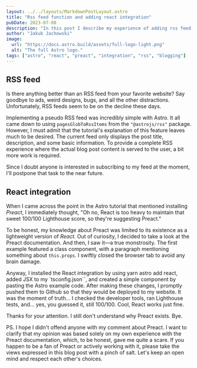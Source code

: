 ```yaml
---
layout: ../../layouts/MarkdownPostLayout.astro
title: "Rss feed function and adding react integration"
pubDate: 2023-07-08
description: "In this post I describe my experience of adding rss feed functionality to astro application and react integration"
author: "Jakub Jachowski"
image:
  url: "https://docs.astro.build/assets/full-logo-light.png"
  alt: "The full Astro logo."
tags: ["astro", "react", "preact", "integration", "rss", "blogging"]
---
```


## RSS feed

Is there anything better than an RSS feed from your favorite website? Say goodbye to ads, weird designs, bugs, and all the other distractions. Unfortunately, RSS feeds seem to be on the decline these days.

Implementing a pseudo RSS feed was incredibly simple with Astro. It all came down to using `pagesGlobToRssItems` from the `"@astrojs/rss"` package. However, I must admit that the tutorial's explanation of this feature leaves much to be desired. The current feed only displays the post title, description, and some basic information. To provide a complete RSS experience where the actual blog post content is served to the user, a bit more work is required.

Since I doubt anyone is interested in subscribing to my feed at the moment, I'll postpone that task to the near future.

## React integration

When I came across the point in the Astro tutorial that mentioned installing _Preact_, I immediately thought, "Oh no, React is too heavy to maintain that sweet 100/100 Lighthouse score, so they're suggesting Preact."

To be honest, my knowledge about Preact was limited to its existence as a lightweight version of _React_. Out of curiosity, I decided to take a look at the Preact documentation. And then, I saw it—a true monstrosity. The first example featured a class component, with a paragraph mentioning something about `this.props`. I swiftly closed the browser tab to avoid any brain damage.

Anyway, I installed the React integration by using yarn astro add react, added JSX to my `tsconfig.json``, and created a simple component by pasting the Astro example code. After making these changes, I promptly pushed them to Github so that they would be deployed to my website. It was the moment of truth... I checked the developer tools, ran Lighthouse tests, and... yes, you guessed it, still 100/100. Cool, React works just fine.

Thanks for your attention. I still don't understand why Preact exists. Bye.

PS. I hope I didn't offend anyone with my comment about Preact. I want to clarify that my opinion was based solely on my own experience with the Preact documentation, which, to be honest, gave me quite a scare. If you happen to be a fan of Preact or actively working with it, please take the views expressed in this blog post with a pinch of salt. Let's keep an open mind and respect each other's choices.
